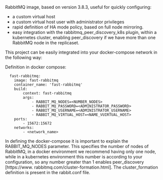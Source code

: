 RabbitMQ image, based on version 3.8.3, useful for quickly configuring:
- a custom virtual host
- a custom virtual host user with administrator privileges
- rapid definition of HA mode policy, based on full node mirroring.
- easy integration with the rabbitmq_peer_discovery_k8s plugin, within a kubernetes cluster, enabling peer_discovery if we have more than one RabbitMQ node in the replicaset.

This project can be easily integrated into your docker-compose network in the following way:


Definition in docker compose:

	  fast-rabbitmq:
		image: fast-rabbitmq
		container_name: 'fast-rabbitmq'
		build:
			context: fast-rabbitmq
			args:
				- RABBIT_MQ_NODES=<NUMBER_NODES>
				- RABBIT_MQ_PASSWORD=<ADMINISTRATOR_PASSWORD>
				- RABBIT_MQ_USERNAME=<ADMINISTRATOR_USERNAME>
				- RABBIT_MQ_VIRTUAL_HOST=<NAME_VUIRTUAL_HOST>
		ports:
			- 15672:15672
		networks:
			- <network_name>
				
In defining the docker-compose it is important to explain the RABBIT_MQ_NODES parameter. This specifies the number of nodes of RabbitMQ, in a docker environment we recommend having only one node, while in a kubernetes environment this number is according to your configuration, so any number greater than 1 enables peer_discovery [https://www. rabbitmq.com/cluster-formation.html]. The cluster_formation definition is present in the rabbit.conf file.
